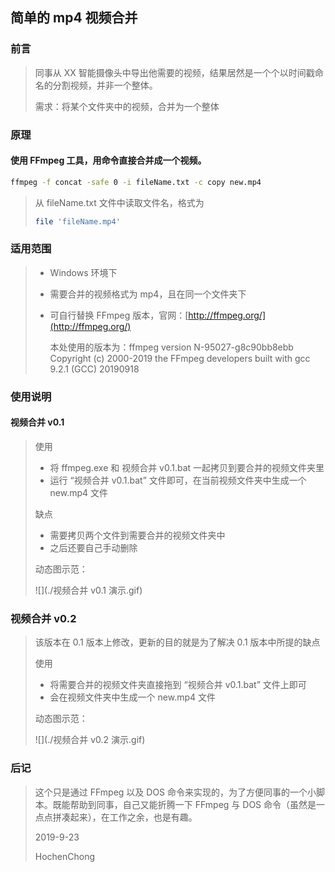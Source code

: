 ## 简单的 mp4 视频合并

### 前言

> 同事从 XX 智能摄像头中导出他需要的视频，结果居然是一个个以时间戳命名的分割视频，并非一个整体。
>
> 需求：将某个文件夹中的视频，合并为一个整体

### 原理

#### 使用 FFmpeg 工具，用命令直接合并成一个视频。

```bash
ffmpeg -f concat -safe 0 -i fileName.txt -c copy new.mp4
```

> 从 fileName.txt 文件中读取文件名，格式为 
> ```bash
> file 'fileName.mp4'
> ```
> 

### 适用范围

> * Windows 环境下
>* 需要合并的视频格式为 mp4，且在同一个文件夹下
> * 可自行替换 FFmpeg 版本，官网：[http://ffmpeg.org/](http://ffmpeg.org/)
>
>   本处使用的版本为：ffmpeg version N-95027-g8c90bb8ebb Copyright (c) 2000-2019 the FFmpeg developers built with gcc 9.2.1 (GCC) 20190918

### 使用说明

#### 视频合并 v0.1

> 使用
>
> * 将 ffmpeg.exe 和 视频合并 v0.1.bat 一起拷贝到要合并的视频文件夹里
> * 运行 “视频合并 v0.1.bat” 文件即可，在当前视频文件夹中生成一个 new.mp4 文件
>
> 缺点
>
> * 需要拷贝两个文件到需要合并的视频文件夹中
> * 之后还要自己手动删除
>
> 动态图示范：
>
> ![](./视频合并 v0.1 演示.gif)

### 视频合并 v0.2

> 该版本在 0.1 版本上修改，更新的目的就是为了解决 0.1 版本中所提的缺点
>
> 使用
>
> * 将需要合并的视频文件夹直接拖到 “视频合并 v0.1.bat” 文件上即可
> * 会在视频文件夹中生成一个 new.mp4 文件
>
> 动态图示范：
>
> ![](./视频合并 v0.2 演示.gif)

### 后记

> 这个只是通过 FFmpeg 以及 DOS 命令来实现的，为了方便同事的一个小脚本。既能帮助到同事，自己又能折腾一下 FFmpeg 与 DOS 命令（虽然是一点点拼凑起来），在工作之余，也是有趣。
>
> 2019-9-23
>
> HochenChong

